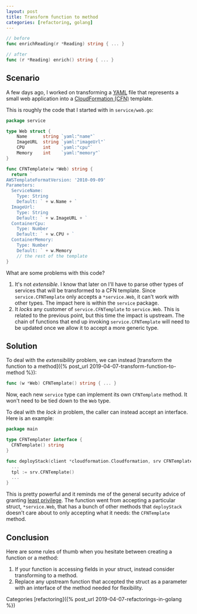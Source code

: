 ```yaml
---
layout: post
title: Transform function to method
categories: [refactoring, golang]
---
```


```go
// before
func enrichReading(r *Reading) string { ... }

// after
func (r *Reading) enrich() string { ... }
```

## Scenario
A few days ago, I worked on transforming a [YAML](https://yaml.org/) file that represents a small web application into a [CloudFormation (CFN)](https://aws.amazon.com/cloudformation/aws-cloudformation-templates/) template.

This is roughly the code that I started with in `service/web.go`:
```go
package service

type Web struct {
	Name      string `yaml:"name"`
	ImageURL  string `yaml:"imageUrl"`
	CPU       int    `yaml:"cpu"`
	Memory    int    `yaml:"memory"`
}

func CFNTemplate(w *Web) string {
  return `
AWSTemplateFormatVersion: '2010-09-09'
Parameters:
  ServiceName:
    Type: String
    Default: ` + w.Name + `
  ImageUrl:
    Type: String
    Default: ` + w.ImageURL + `
  ContainerCpu:
    Type: Number
    Default: ` + w.CPU + `
  ContainerMemory:
    Type: Number
    Default: ` + w.Memory 
    // the rest of the template
}
```

What are some problems with this code?
1. It's not _extensible_. I know that later on I'll have to parse other types of services that will be transformed to a CFN template. Since `service.CFNTemplate` only accepts a `*service.Web`, it can't work with other types. The impact here is within the `service` package.
1. It _locks_ any customer of `service.CFNTemplate` to `service.Web`. This is related to the previous point, but this time the impact is upstream. The chain of functions that end up invoking `service.CFNTemplate` will need to be updated once we allow it to accept a more generic type.

## Solution
To deal with the _extensibility_ problem, we can instead [transform the function to a method]({% post_url 2019-04-07-transform-function-to-method %}):
```go
func (w *Web) CFNTemplate() string { ... }
```
Now, each new `service` type can implement its own `CFNTemplate` method. It won't need to be tied down to the `Web` type.

To deal with the _lock in_ problem, the caller can instead accept an interface. Here is an example:
```go
package main

type CFNTemplater interface {
  CFNTemplate() string
}

func deployStack(client *cloudformation.Cloudformation, srv CFNTemplater) {
  ...
  tpl := srv.CFNTemplate()
  ...
}
```
This is pretty powerful and it reminds me of the general security advice of granting [least privilege](https://docs.aws.amazon.com/IAM/latest/UserGuide/best-practices.html#grant-least-privilege). The function went from accepting a particular struct, `*service.Web`, that has a bunch of other methods that `deployStack` doesn't care about to only accepting what it needs: the `CFNTemplate` method.

## Conclusion
Here are some rules of thumb when you hesitate between creating a function or a method:
1. If your function is accessing fields in your struct, instead consider transforming to a method.
2. Replace any upstream function that accepted the struct as a parameter with an interface of the method needed for flexibility. 

Categories [refactoring]({% post_url 2019-04-07-refactorings-in-golang %})